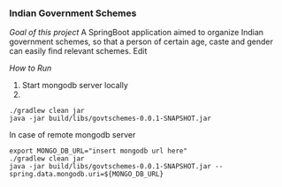 ### Indian Government Schemes

*Goal of this project*
A SpringBoot application aimed to organize Indian government schemes, so that a person of certain age, caste and gender can easily find relevant schemes. Edit

*How to Run*

1. Start mongodb server locally
2.
```
./gradlew clean jar
java -jar build/libs/govtschemes-0.0.1-SNAPSHOT.jar
```

In case of remote mongodb server
```
export MONGO_DB_URL="insert mongodb url here"
./gradlew clean jar
java -jar build/libs/govtschemes-0.0.1-SNAPSHOT.jar --spring.data.mongodb.uri=${MONGO_DB_URL}
```

